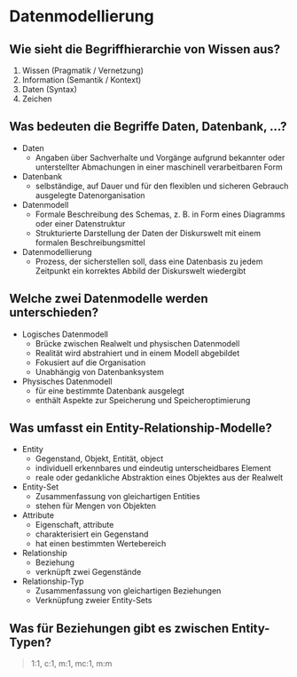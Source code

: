 # Datenmodellierung

## Wie sieht die Begriffhierarchie von Wissen aus?
1. Wissen (Pragmatik / Vernetzung)
2. Information (Semantik / Kontext)
3. Daten (Syntax)
4. Zeichen

## Was bedeuten die Begriffe Daten, Datenbank, ...?
* Daten
    * Angaben über Sachverhalte und Vorgänge aufgrund bekannter oder unterstellter Abmachungen in einer maschinell verarbeitbaren Form
* Datenbank
    * selbständige, auf Dauer und für den flexiblen und sicheren Gebrauch ausgelegte Datenorganisation
* Datenmodell
    * Formale Beschreibung des Schemas, z. B. in Form eines Diagramms oder einer Datenstruktur
    * Strukturierte Darstellung der Daten der Diskurswelt mit einem formalen Beschreibungsmittel
* Datenmodellierung
    * Prozess, der sicherstellen soll, dass eine Datenbasis zu jedem Zeitpunkt ein korrektes Abbild der Diskurswelt wiedergibt

## Welche zwei Datenmodelle werden unterschieden?
* Logisches Datenmodell
    * Brücke zwischen Realwelt und physischen Datenmodell
    * Realität wird abstrahiert und in einem Modell abgebildet
    * Fokusiert auf die Organisation
    * Unabhängig von Datenbanksystem
* Physisches Datenmodell
    * für eine bestimmte Datenbank ausgelegt
    * enthält Aspekte zur Speicherung und Speicheroptimierung

## Was umfasst ein Entity-Relationship-Modelle?
* Entity
    * Gegenstand, Objekt, Entität, object
    * individuell erkennbares und eindeutig unterscheidbares Element
    * reale oder gedankliche Abstraktion eines Objektes aus der Realwelt
* Entity-Set
    * Zusammenfassung von gleichartigen Entities
    * stehen für Mengen von Objekten
* Attribute
    * Eigenschaft, attribute
    * charakterisiert ein Gegenstand
    * hat einen bestimmten Wertebereich
* Relationship
    * Beziehung
    * verknüpft zwei Gegenstände
* Relationship-Typ
    * Zusammenfassung von gleichartigen Beziehungen
    * Verknüpfung zweier Entity-Sets

## Was für Beziehungen gibt es zwischen Entity-Typen?
> 1:1, c:1, m:1, mc:1, m:m

